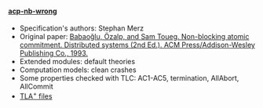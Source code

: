#### <a href="https://members.loria.fr/SMerz/talks/argentina2005/Charpentier/charpov/Teaching/CS-986/TLC/">acp-nb-wrong</a>
- Specification's authors: Stephan Merz
- Original paper: <a href="https://dl.acm.org/citation.cfm?id=302436">Babaoğlu, Özalp, and Sam Toueg. Non-blocking atomic commitment. Distributed systems (2nd Ed.). ACM Press/Addison-Wesley Publishing Co., 1993.</a>
- Extended modules: default theories
- Computation models: clean crashes
- Some properties checked with TLC: AC1-AC5, termination, AllAbort, AllCommit
- <a href="https://github.com/banhday/tlabenchmarks/tree/master/benchmarks/aba-asyn-byz">TLA<sup>+</sup> files</a>
